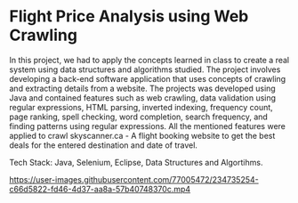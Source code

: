 # Flight Price Analysis using Web Crawling
In this project, we had to apply the concepts learned in class to create a real system using data structures and algorithms studied. The project involves developing a back-end software application that uses concepts of crawling and extracting details from a website. The projects was developed using Java and contained features such as web crawling, data validation using regular expressions, HTML parsing, inverted indexing, frequency count, page ranking, spell checking, word completion, search frequency, and finding patterns using regular expressions. All the mentioned features were applied to crawl skyscanner.ca - A flight booking website to get the best deals for the entered destination and date of travel. 

Tech Stack: Java, Selenium, Eclipse, Data Structures and Algortihms.



https://user-images.githubusercontent.com/77005472/234735254-c66d5822-fd46-4d37-aa8a-57b40748370c.mp4




